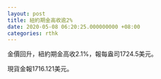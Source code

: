 ```yaml
---
layout: post
title: 紐約期金高收逾2%
date: 2020-05-08 06:20:25.000000000 +08:00
categories: rthk
---
```


金價回升，紐約期金高收2.1%，報每盎司1724.5美元。

現貨金報1716.121美元。
